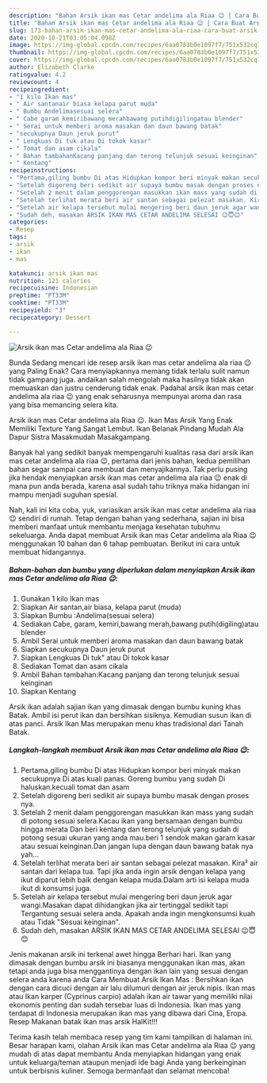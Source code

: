 ```yaml
---
description: "Bahan Arsik ikan mas Cetar andelima ala Riaa 😉 | Cara Buat Arsik ikan mas Cetar andelima ala Riaa 😉 Yang Sempurna"
title: "Bahan Arsik ikan mas Cetar andelima ala Riaa 😉 | Cara Buat Arsik ikan mas Cetar andelima ala Riaa 😉 Yang Sempurna"
slug: 173-bahan-arsik-ikan-mas-cetar-andelima-ala-riaa-cara-buat-arsik-ikan-mas-cetar-andelima-ala-riaa-yang-sempurna
date: 2020-10-21T03:05:04.098Z
image: https://img-global.cpcdn.com/recipes/6aa0783b0e1097f7/751x532cq70/arsik-ikan-mas-cetar-andelima-ala-riaa-😉-foto-resep-utama.jpg
thumbnail: https://img-global.cpcdn.com/recipes/6aa0783b0e1097f7/751x532cq70/arsik-ikan-mas-cetar-andelima-ala-riaa-😉-foto-resep-utama.jpg
cover: https://img-global.cpcdn.com/recipes/6aa0783b0e1097f7/751x532cq70/arsik-ikan-mas-cetar-andelima-ala-riaa-😉-foto-resep-utama.jpg
author: Elizabeth Clarke
ratingvalue: 4.2
reviewcount: 4
recipeingredient:
- "1 kilo Ikan mas"
- " Air santanair biasa kelapa parut muda"
- " Bumbu Andelimasesuai selera"
- " Cabe garam kemiribawang merahbawang putihdigilingatau blender"
- " Serai untuk memberi aroma masakan dan daun bawang batak"
- "secukupnya Daun jeruk purut"
- " Lengkuas Di tuk atau Di tokok kasar"
- " Tomat dan asam cikala"
- " Bahan tambahanKacang panjang dan terong telunjuk sesuai keinginan"
- " Kentang"
recipeinstructions:
- "Pertama,giling bumbu Di atas Hidupkan kompor beri minyak makan secukupnya Di atas kuali panas. Goreng bumbu yang sudah Di haluskan.kecuali tomat dan asam"
- "Setelah digoreng beri sedikit air supaya bumbu masak dengan proses nya."
- "Setelah 2 menit dalam penggorengan masukkan ikan mass yang sudah di potong sesuai selera.Kacau ikan yang bersamaan dengan bumbu hingga merata Dan beri kentang dan terong telunjuk yang sudah di potong sesuai ukuran yang anda mau.beri 1 sendok makan garam kasar atau sesuai keinginan.Dan jangan lupa dengan daun bawang batak nya yah..."
- "Setelah terlihat merata beri air santan sebagai pelezat masakan. Kira² air santan dari kelapa tua. Tapi jika anda ingin arsik dengan kelapa yang ikut diparut lebih baik dengan kelapa muda.Dalam arti isi kelapa muda ikut di konsumsi juga."
- "Setelah air kelapa tersebut mulai mengering beri daun jeruk agar wangi.Masakan dapat dihidangkan jika air tertinggal sedikit tapi Tergantung sesuai selera anda. Apakah anda ingin mengkonsumsi kuah atau Tidak &#34;Sesuai keinginan&#34;."
- "Sudah deh, masakan ARSIK IKAN MAS CETAR ANDELIMA SELESAI 😉😇😊"
categories:
- Resep
tags:
- arsik
- ikan
- mas

katakunci: arsik ikan mas 
nutrition: 121 calories
recipecuisine: Indonesian
preptime: "PT33M"
cooktime: "PT33M"
recipeyield: "3"
recipecategory: Dessert

---
```



![Arsik ikan mas Cetar andelima ala Riaa 😉](https://img-global.cpcdn.com/recipes/6aa0783b0e1097f7/751x532cq70/arsik-ikan-mas-cetar-andelima-ala-riaa-😉-foto-resep-utama.jpg)

Bunda Sedang mencari ide resep arsik ikan mas cetar andelima ala riaa 😉 yang Paling Enak? Cara menyiapkannya memang tidak terlalu sulit namun tidak gampang juga. andaikan salah mengolah maka hasilnya tidak akan memuaskan dan justru cenderung tidak enak. Padahal arsik ikan mas cetar andelima ala riaa 😉 yang enak seharusnya mempunyai aroma dan rasa yang bisa memancing selera kita.

Arsik ikan mas Cetar andelima ala Riaa 😉. Ikan Mas Arsik Yang Enak Memiliki Texture Yang Sangat Lembut. Ikan Belanak Pindang Mudah Ala Dapur Sistra Masakmudah Masakgampang.

Banyak hal yang sedikit banyak mempengaruhi kualitas rasa dari arsik ikan mas cetar andelima ala riaa 😉, pertama dari jenis bahan, kedua pemilihan bahan segar sampai cara membuat dan menyajikannya. Tak perlu pusing jika hendak menyiapkan arsik ikan mas cetar andelima ala riaa 😉 enak di mana pun anda berada, karena asal sudah tahu triknya maka hidangan ini mampu menjadi suguhan spesial.


Nah, kali ini kita coba, yuk, variasikan arsik ikan mas cetar andelima ala riaa 😉 sendiri di rumah. Tetap dengan bahan yang sederhana, sajian ini bisa memberi manfaat untuk membantu menjaga kesehatan tubuhmu sekeluarga. Anda dapat membuat Arsik ikan mas Cetar andelima ala Riaa 😉 menggunakan 10 bahan dan 6 tahap pembuatan. Berikut ini cara untuk membuat hidangannya.

<!--inarticleads1-->

##### Bahan-bahan dan bumbu yang diperlukan dalam menyiapkan Arsik ikan mas Cetar andelima ala Riaa 😉:

1. Gunakan 1 kilo Ikan mas
1. Siapkan  Air santan,air biasa, kelapa parut (muda)
1. Siapkan  Bumbu :Andelima(sesuai selera)
1. Sediakan  Cabe, garam, kemiri,bawang merah,bawang putih(digiling)atau blender
1. Ambil  Serai untuk memberi aroma masakan dan daun bawang batak
1. Siapkan secukupnya Daun jeruk purut
1. Siapkan  Lengkuas Di tuk&#34; atau Di tokok kasar
1. Sediakan  Tomat dan asam cikala
1. Ambil  Bahan tambahan:Kacang panjang dan terong telunjuk sesuai keinginan
1. Siapkan  Kentang


Arsik ikan adalah sajian ikan yang dimasak dengan bumbu kuning khas Batak. Ambil isi perut ikan dan bersihkan sisiknya. Kemudian susun ikan di atas panci. Arsik Ikan Mas merupakan menu khas tradisional dari Tanah Batak. 

<!--inarticleads2-->

##### Langkah-langkah membuat Arsik ikan mas Cetar andelima ala Riaa 😉:

1. Pertama,giling bumbu Di atas Hidupkan kompor beri minyak makan secukupnya Di atas kuali panas. Goreng bumbu yang sudah Di haluskan.kecuali tomat dan asam
1. Setelah digoreng beri sedikit air supaya bumbu masak dengan proses nya.
1. Setelah 2 menit dalam penggorengan masukkan ikan mass yang sudah di potong sesuai selera.Kacau ikan yang bersamaan dengan bumbu hingga merata Dan beri kentang dan terong telunjuk yang sudah di potong sesuai ukuran yang anda mau.beri 1 sendok makan garam kasar atau sesuai keinginan.Dan jangan lupa dengan daun bawang batak nya yah...
1. Setelah terlihat merata beri air santan sebagai pelezat masakan. Kira² air santan dari kelapa tua. Tapi jika anda ingin arsik dengan kelapa yang ikut diparut lebih baik dengan kelapa muda.Dalam arti isi kelapa muda ikut di konsumsi juga.
1. Setelah air kelapa tersebut mulai mengering beri daun jeruk agar wangi.Masakan dapat dihidangkan jika air tertinggal sedikit tapi Tergantung sesuai selera anda. Apakah anda ingin mengkonsumsi kuah atau Tidak &#34;Sesuai keinginan&#34;.
1. Sudah deh, masakan ARSIK IKAN MAS CETAR ANDELIMA SELESAI 😉😇😊


Jenis makanan arsik ini terkenal awet hingga Berhari hari. Ikan yang dimasak dengan bumbu arsik ini biasanya menggunakan ikan mas, akan tetapi anda juga bisa menggantinya dengan ikan lain yang sesuai dengan selera anda karena anda Cara Membuat Arsik Ikan Mas : Bersihkan ikan dengan cara dicuci dengan air lalu dilumuri dengan air jeruk nipis. Ikan mas atau Ikan karper (Cyprinus carpio) adalah ikan air tawar yang memiliki nilai ekonomis penting dan sudah tersebar luas di Indonesia. Ikan mas yang terdapat di Indonesia merupakan ikan mas yang dibawa dari Cina, Eropa. Resep Makanan batak ikan mas arsik HalKit!!! 

Terima kasih telah membaca resep yang tim kami tampilkan di halaman ini. Besar harapan kami, olahan Arsik ikan mas Cetar andelima ala Riaa 😉 yang mudah di atas dapat membantu Anda menyiapkan hidangan yang enak untuk keluarga/teman ataupun menjadi ide bagi Anda yang berkeinginan untuk berbisnis kuliner. Semoga bermanfaat dan selamat mencoba!
